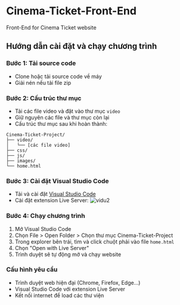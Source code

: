 # Cinema-Ticket-Front-End
Front-End for Cinema Ticket website

## Hướng dẫn cài đặt và chạy chương trình

### Bước 1: Tải source code
- Clone hoặc tải source code về máy
- Giải nén nếu tải file zip

### Bước 2: Cấu trúc thư mục
- Tải các file video và đặt vào thư mục `video`
- Giữ nguyên các file và thư mục còn lại
- Cấu trúc thư mục sau khi hoàn thành:
```
Cinema-Ticket-Project/
├── video/
│   └── [các file video]
├── css/
├── js/
├── images/
└── home.html
```

### Bước 3: Cài đặt Visual Studio Code
- Tải và cài đặt [Visual Studio Code](https://code.visualstudio.com/)
- Cài đặt extension Live Server:
![vidu2](https://github.com/user-attachments/assets/7827778c-a5e2-4c30-811f-6b01942fdb51)

### Bước 4: Chạy chương trình
1. Mở Visual Studio Code
2. Chọn File > Open Folder > Chọn thư mục Cinema-Ticket-Project
3. Trong explorer bên trái, tìm và click chuột phải vào file `home.html`
4. Chọn "Open with Live Server"
5. Trình duyệt sẽ tự động mở và chạy website

### Cấu hình yêu cầu
- Trình duyệt web hiện đại (Chrome, Firefox, Edge...)
- Visual Studio Code với extension Live Server
- Kết nối internet để load các thư viện
